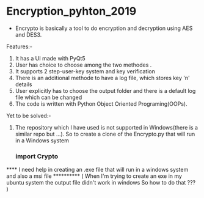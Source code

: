 # Encryption_pyhton_2019
* Encrypto is basically a tool to do encryption and decryption using AES and DES3.

Features:-
1) It has a UI made with PyQt5
2) User has choice to choose among the two methodes .
3) It supports 2 step-user-key system and key verification
4) There is an additional methode to have a log file, which stores key 'n' details
5) User explicitly has to choose the output folder and there is a default log file which can be changed
6) The code is written with Python Object Oriented Programing(OOPs).

Yet to be solved:-
1)  The repository which I have used is not supported in Windows(there is a similar repo but ...). So to create a clone of
    the Encrypto.py that will run in a Windows system
    ### import Crypto ###

**** I need help in creating an .exe file that will run in a windows system and also a msi file **********
(
  When I'm trying to create an exe in my ubuntu system the output file didn't work in windows
  So how to do that ???
)

